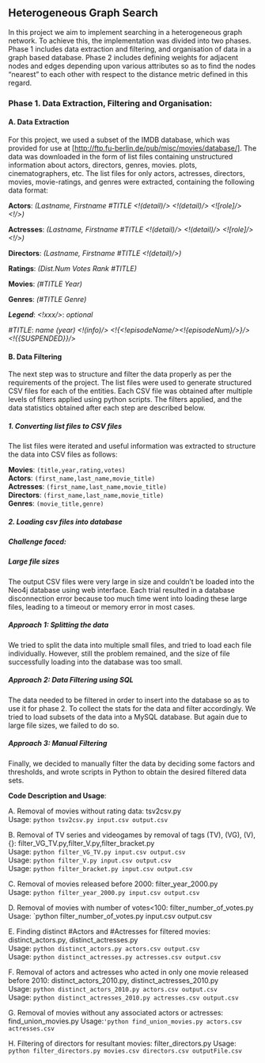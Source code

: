 ## Heterogeneous Graph Search

In this project we aim to implement searching in a heterogeneous graph network. To achieve this, the implementation was divided into two phases. Phase 1 includes data extraction and filtering, and organisation of data in a graph based database. Phase 2 includes defining weights for adjacent nodes and edges depending upon various attributes so as to find the nodes “nearest” to each other with respect to the distance metric defined in this regard.


### Phase 1. Data Extraction, Filtering and Organisation:

#### A. Data Extraction

For this project, we used a subset of the IMDB database, which was provided for use at [http://ftp.fu-berlin.de/pub/misc/movies/database/]. The data was downloaded in the form of list files containing unstructured information about actors, directors, genres, movies. plots, cinematographers, etc. The list files for only actors, actresses, directors,  movies, movie-ratings, and genres were extracted, containing the following data format:

**Actors**:
*(Lastname, Firstname #TITLE <!(detail)/> <!(detail)/> <![role]/> <!<billingPosition>/>)*

**Actresses**:
*(Lastname, Firstname #TITLE <!(detail)/> <!(detail)/> <![role]/> <!<billingPosition>/>)*

**Directors**: 
*(Lastname, Firstname #TITLE <!(detail)/>)*

**Ratings**: 
*(Dist.Num Votes Rank #TITLE)*

**Movies**: 
*(#TITLE Year)*

**Genres**: 
*(#TITLE Genre)*

**_Legend_**:
*<!xxx/>*: *optional*    

*#TITLE*: *name (year) <!(info)/> <!{<!episodeName/><!{episodeNum}/>}/> <!{{SUSPENDED}}/>*     

#### B. Data Filtering
The next step was to structure and filter the data properly as per the requirements of the project. The list files were used to generate structured CSV files for each of the entities. Each CSV file was obtained after multiple levels of filters applied using python scripts. The filters applied, and the data statistics obtained after each step are described below.

##### 1. Converting list files to CSV files
The list files were iterated and useful information was extracted to structure the data into CSV files as follows:

  **Movies**: `(title,year,rating,votes)`     
  **Actors**: `(first_name,last_name,movie_title)`     
  **Actresses**: `(first_name,last_name,movie_title)`    
  **Directors**: `(first_name,last_name,movie_title)`    
  **Genres**: `(movie_title,genre)`    
  
  
##### 2. Loading csv files into database

##### Challenge faced:    
##### **Large file sizes**   
The output CSV files were very large in size and couldn’t be loaded into the Neo4j database using web interface. Each trial resulted in a database disconnection error because too much time went into loading these large files, leading to a timeout or memory error in most cases.    

##### Approach 1: Splitting the data
We tried to split the data into multiple small files, and tried to load each file individually. However, still the problem remained, and the size of file successfully loading into the database was too small.

##### Approach 2: Data Filtering using SQL
The data needed to be filtered in order to insert into the database so as to use it for phase 2. To collect the stats for the data and filter accordingly. We tried to load subsets of the data into a MySQL database. But again due to large file sizes, we failed to do so.

##### Approach 3: Manual Filtering
Finally, we decided to manually filter the data by deciding some factors and thresholds, and wrote scripts in Python to obtain the desired filtered data sets.    

**Code Description and Usage**:

A. Removal of movies without rating data: tsv2csv.py     
Usage: `python tsv2csv.py input.csv output.csv`

B. Removal of TV series and video­games by removal of tags (TV), (VG), (V), {}: filter_VG_TV.py,filter_V.py,filter_bracket.py  
Usage: `python filter_VG_TV.py input.csv output.csv`    
Usage: `python filter_V.py input.csv output.csv`    
Usage: `python filter_bracket.py input.csv output.csv`    

C. Removal of movies released before 2000: filter_year_2000.py    
Usage: `python filter_year_2000.py input.csv output.csv`    

D. Removal of movies with number of votes<100: filter_number_of_votes.py    
Usage: `python filter_number_of_votes.py input.csv output.csv   

E. Finding distinct #Actors and #Actresses for filtered movies: distinct_actors.py, distinct_actresses.py    
Usage: `python distinct_actors.py actors.csv output.csv`    
Usage: `python distinct_actresses.py actresses.csv output.csv`    

F. Removal of actors and actresses who acted in only one movie released before 2010: distinct_actors_2010.py, distinct_actresses_2010.py    
Usage: `python distinct_actors_2010.py actors.csv output.csv`    
Usage: `python distinct_actresses_2010.py actresses.csv output.csv`    

G. Removal of movies without any associated actors or actresses: find_union_movies.py
Usage:`'python find_union_movies.py actors.csv actresses.csv`

H. Filtering of directors for resultant movies: filter_directors.py
Usage: `python filter_directors.py movies.csv directors.csv outputFile.csv`


